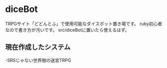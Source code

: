 # diceBot
TRPGサイト「どどんとふ」で使用可能なダイスボット置き場です。
ruby初心者なので書き方が汚いです。
src/diceBotに置いたら使えるはず。

## 現在作成したシステム
-SRSじゃない世界樹の迷宮TRPG
